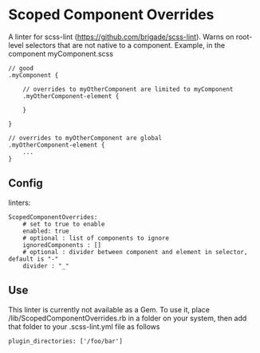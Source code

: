 Scoped Component Overrides
===
A linter for scss-lint (https://github.com/brigade/scss-lint). Warns on root-level selectors that are not native to a component. Example, in the component myComponent.scss

    // good
    .myComponent {
        
        // overrides to myOtherComponent are limited to myComponent
        .myOtherComponent-element {
            
        }

    }

    // overrides to myOtherComponent are global 
    .myOtherComponent-element {
        ... 
    }



Config
---

linters:

    ScopedComponentOverrides:
        # set to true to enable
        enabled: true
        # optional : list of components to ignore
        ignoredComponents : []
        # optional : divider between component and element in selector, default is "-"
        divider : "_"

Use
---
This linter is currently not available as a Gem. To use it, place /lib/ScopedComponentOverrides.rb in a folder on your system, then add that folder to your .scss-lint.yml file as follows

    plugin_directories: ['/foo/bar']